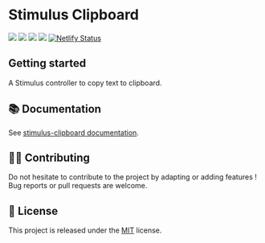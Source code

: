 # Stimulus Clipboard

[![](https://img.shields.io/npm/dt/stimulus-clipboard.svg)](https://www.npmjs.com/package/stimulus-clipboard)
[![](https://img.shields.io/npm/v/stimulus-clipboard.svg)](https://www.npmjs.com/package/stimulus-clipboard)
[![](https://github.com/stimulus-components/stimulus-clipboard/workflows/Lint/badge.svg)](https://github.com/stimulus-components/stimulus-clipboard)
[![](https://img.shields.io/github/license/stimulus-components/stimulus-clipboard.svg)](https://github.com/stimulus-components/stimulus-clipboard)
[![Netlify Status](https://api.netlify.com/api/v1/badges/80f85acb-2a15-4326-9bd1-92a461e53c22/deploy-status)](https://stimulus-clipboard.netlify.com)

## Getting started

A Stimulus controller to copy text to clipboard.

## 📚 Documentation

See [stimulus-clipboard documentation](https://www.stimulus-components.com/docs/stimulus-clipboard/).

## 👷‍♂️ Contributing

Do not hesitate to contribute to the project by adapting or adding features ! Bug reports or pull requests are welcome.

## 📝 License

This project is released under the [MIT](http://opensource.org/licenses/MIT) license.
